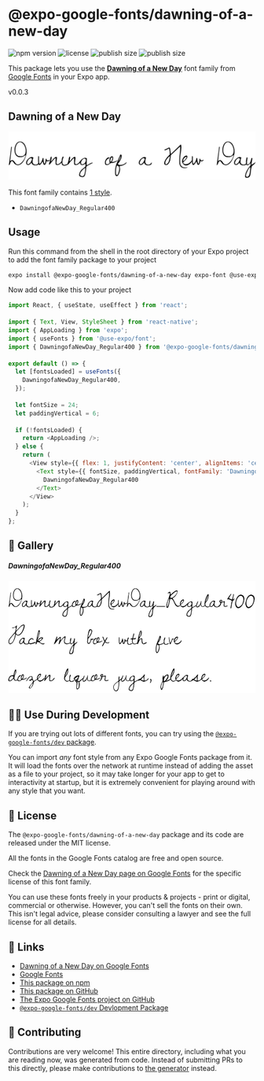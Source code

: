 # @expo-google-fonts/dawning-of-a-new-day

![npm version](https://flat.badgen.net/npm/v/@expo-google-fonts/dawning-of-a-new-day)
![license](https://flat.badgen.net/github/license/expo/google-fonts)
![publish size](https://flat.badgen.net/packagephobia/install/@expo-google-fonts/dawning-of-a-new-day)
![publish size](https://flat.badgen.net/packagephobia/publish/@expo-google-fonts/dawning-of-a-new-day)

This package lets you use the [**Dawning of a New Day**](https://fonts.google.com/specimen/Dawning+of+a+New+Day) font family from [Google Fonts](https://fonts.google.com/) in your Expo app.

v0.0.3

## Dawning of a New Day

![Dawning of a New Day](./font-family.png)

This font family contains [1 style](#-gallery).

- `DawningofaNewDay_Regular400`

## Usage

Run this command from the shell in the root directory of your Expo project to add the font family package to your project
```sh
expo install @expo-google-fonts/dawning-of-a-new-day expo-font @use-expo/font
```

Now add code like this to your project
```js
import React, { useState, useEffect } from 'react';

import { Text, View, StyleSheet } from 'react-native';
import { AppLoading } from 'expo';
import { useFonts } from '@use-expo/font';
import { DawningofaNewDay_Regular400 } from '@expo-google-fonts/dawning-of-a-new-day';

export default () => {
  let [fontsLoaded] = useFonts({
    DawningofaNewDay_Regular400,
  });

  let fontSize = 24;
  let paddingVertical = 6;

  if (!fontsLoaded) {
    return <AppLoading />;
  } else {
    return (
      <View style={{ flex: 1, justifyContent: 'center', alignItems: 'center' }}>
        <Text style={{ fontSize, paddingVertical, fontFamily: 'DawningofaNewDay_Regular400' }}>
          DawningofaNewDay_Regular400
        </Text>
      </View>
    );
  }
};

```

## 🔡 Gallery

##### DawningofaNewDay_Regular400
![DawningofaNewDay_Regular400](./c8fb2c187b599f0368577f599628c83a2543f4c757231bb2c0843e98624eeb4a.ttf.png)


## 👩‍💻 Use During Development

If you are trying out lots of different fonts, you can try using the [`@expo-google-fonts/dev` package](https://github.com/expo/google-fonts/tree/master/font-packages/dev#readme).

You can import *any* font style from any Expo Google Fonts package from it. It will load the fonts
over the network at runtime instead of adding the asset as a file to your project, so it may take longer
for your app to get to interactivity at startup, but it is extremely convenient
for playing around with any style that you want.

## 📖 License

The `@expo-google-fonts/dawning-of-a-new-day` package and its code are released under the MIT license.

All the fonts in the Google Fonts catalog are free and open source.

Check the [Dawning of a New Day page on Google Fonts](https://fonts.google.com/specimen/Dawning+of+a+New+Day) for the specific license of this font family.

You can use these fonts freely in your products & projects - print or digital, commercial or otherwise. However, you can't sell the fonts on their own. This isn't legal advice, please consider consulting a lawyer and see the full license for all details.

## 🔗 Links

- [Dawning of a New Day on Google Fonts](https://fonts.google.com/specimen/Dawning+of+a+New+Day)
- [Google Fonts](https://fonts.google.com/)
- [This package on npm](https://www.npmjs.com/package/@expo-google-fonts/dawning-of-a-new-day)
- [This package on GitHub](https://github.com/expo/google-fonts/tree/master/font-packages/dawning-of-a-new-day)
- [The Expo Google Fonts project on GitHub](https://github.com/expo/google-fonts)
- [`@expo-google-fonts/dev` Devlopment Package](https://github.com/expo/google-fonts/tree/master/font-packages/dev)


## 🤝 Contributing

Contributions are very welcome! This entire directory, including what you are reading now, was generated from code. Instead of submitting PRs to this directly, please make contributions to [the generator](https://github.com/expo/google-fonts/tree/master/packages/generator) instead.
